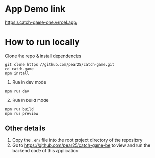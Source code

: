 # App Demo link 
https://catch-game-one.vercel.app/

# How to run locally

Clone the repo & install dependencies

```
git clone https://github.com/pear25/catch-game.git
cd catch-game
npm install
```

1. Run in dev mode

```
npm run dev
```

2. Run in build mode

```
npm run build
npm run preview
```

## Other details

1. Copy the `.env` file into the root project directory of the repository
2. Go to https://github.com/pear25/catch-game-be to view and run the backend code of this application

